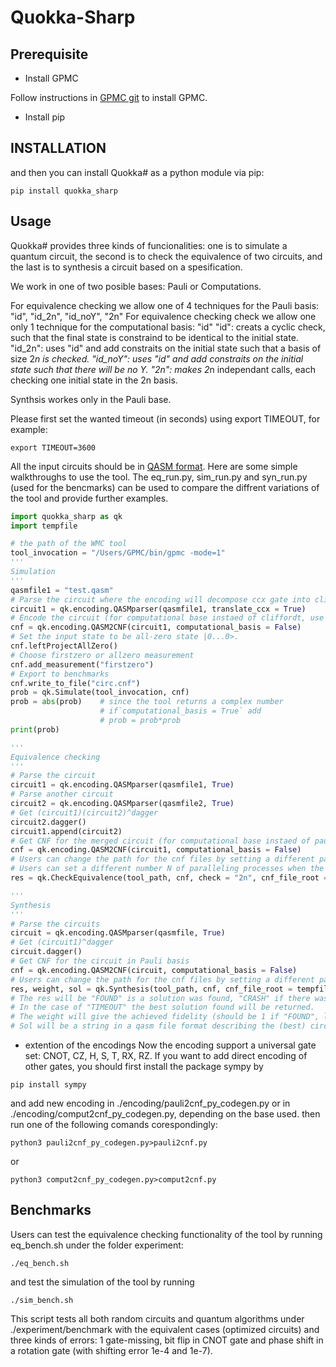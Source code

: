 # Quokka-Sharp
## Prerequisite

- Install GPMC

Follow instructions in [GPMC git](https://git.trs.css.i.nagoya-u.ac.jp/k-hasimt/GPMC) to install GPMC.

- Install pip

## INSTALLATION

and then you can install Quokka# as a python module via pip:
```
pip install quokka_sharp
```

## Usage

Quokka# provides three kinds of funcionalities: one is to simulate a quantum circuit, 
the second is to check the equivalence of two circuits, and the last is to synthesis a circuit based on a spesification.

We work in one of two posible bases: Pauli or Computations.

For equivalence checking we allow one of 4 techniques for the Pauli basis: "id", "id_2n", "id_noY", "2n"
For equivalence checking check we allow one only 1 technique for the computational basis: "id"
"id": creats a cyclic check, such that the final state is constraind to be identical to the initial state.
"id_2n": uses "id" and add constraits on the initial state such that a basis of size 2*n is checked.
"id_noY": uses "id" and add constraits on the initial state such that there will be no Y.
"2n": makes 2*n independant calls, each checking one initial state in the 2n basis.

Synthsis workes only in the Pauli base. 

Please first set the wanted timeout (in seconds) using export TIMEOUT, for example:
```
export TIMEOUT=3600
```

All the input circuits should be in [QASM format](https://openqasm.com/).
Here are some simple walkthroughs to use the tool. 
The eq_run.py, sim_run.py and syn_run.py (used for the bencmarks) can be used to compare the diffrent variations of the tool and provide further examples. 

```python
import quokka_sharp as qk
import tempfile

# the path of the WMC tool
tool_invocation = "/Users/GPMC/bin/gpmc -mode=1"
'''
Simulation
'''
qasmfile1 = "test.qasm"
# Parse the circuit where the encoding will decompose ccx gate into clifford+t.
circuit1 = qk.encoding.QASMparser(qasmfile1, translate_ccx = True)
# Encode the circuit (for computational base instaed of cliffordt, use `computational_basis = True`)
cnf = qk.encoding.QASM2CNF(circuit1, computational_basis = False)
# Set the input state to be all-zero state |0...0>.
cnf.leftProjectAllZero()
# Choose firstzero or allzero measurement 
cnf.add_measurement("firstzero")
# Export to benchmarks
cnf.write_to_file("circ.cnf")
prob = qk.Simulate(tool_invocation, cnf)
prob = abs(prob)    # since the tool returns a complex number
                    # if`computational_basis = True` add
                    # prob = prob*prob
print(prob)

'''
Equivalence checking
'''
# Parse the circuit
circuit1 = qk.encoding.QASMparser(qasmfile1, True)
# Parse another circuit
circuit2 = qk.encoding.QASMparser(qasmfile2, True)
# Get (circuit1)(circuit2)^dagger
circuit2.dagger()
circuit1.append(circuit2)
# Get CNF for the merged circuit (for computational base instaed of pauli, use `computational_basis = True`)
cnf = qk.encoding.QASM2CNF(circuit1, computational_basis = False)
# Users can change the path for the cnf files by setting a different parameter to cnf_file_root, otherwise it would be in the tempfile.
# Users can set a different number N of paralleling processes when the check mode is "2n". The default value would be 16. For other modes, the "N" should be 1.
res = qk.CheckEquivalence(tool_path, cnf, check = "2n", cnf_file_root = tempfile.gettempdir(), N=16)

'''
Synthesis
'''
# Parse the circuits
circuit = qk.encoding.QASMparser(qasmfile, True)
# Get (circuit1)^dagger
circuit.dagger()
# Get CNF for the circuit in Pauli basis
cnf = qk.encoding.QASM2CNF(circuit, computational_basis = False)
# Users can change the path for the cnf files by setting a different parameter to cnf_file_root, otherwise it would be in the tempfile.
res, weight, sol = qk.Synthesis(tool_path, cnf, cnf_file_root = tempfile.gettempdir())
# The res will be "FOUND" is a solution was found, "CRASH" if there was a problem such as an invalid cnf or not enough mem, "ERROR#" if the tool finished with an error, and  if the tool ran out of time.
# In the case of "TIMEOUT" the best solution found will be returned.
# The weight will give the achieved fidelity (should be 1 if "FOUND", less if "TIMEOUT") of the (best) found circuit.
# Sol will be a string in a qasm file format describing the (best) circuit found, achieving the mentioned weight.
```

- extention of the encodings
Now the encoding support a universal gate set: CNOT, CZ, H, S, T, RX, RZ.
If you want to add direct encoding of other gates, you should first install the package sympy by
```
pip install sympy
```

and add new encoding in ./encoding/pauli2cnf_py_codegen.py 
or in ./encoding/comput2cnf_py_codegen.py, depending on the base used.
then run one of the following comands corespondingly:

```
python3 pauli2cnf_py_codegen.py>pauli2cnf.py
```
or
```
python3 comput2cnf_py_codegen.py>comput2cnf.py
```
## Benchmarks

Users can test the equivalence checking functionality of the tool by running eq_bench.sh under the folder experiment:
```
./eq_bench.sh
```
and test the simulation of the tool by running
```
./sim_bench.sh
```
This script tests all both random circuits and quantum algorithms under ./experiment/benchmark with the equivalent cases (optimized circuits) and three kinds of errors: 1 gate-missing, bit flip in CNOT gate and phase shift in a rotation gate (with shifting error 1e-4 and 1e-7).
